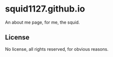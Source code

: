 # squid1127.github.io
An about me page, for me, the squid.
## License
No license, all rights reserved, for obvious reasons.
